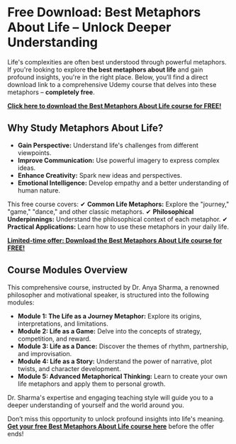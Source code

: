 # Free Download: Best Metaphors About Life – Unlock Deeper Understanding

Life's complexities are often best understood through powerful metaphors. If you're looking to explore **the best metaphors about life** and gain profound insights, you're in the right place. Below, you’ll find a direct download link to a comprehensive Udemy course that delves into these metaphors – **completely free**.

[**Click here to download the Best Metaphors About Life course for FREE!**](https://udemywork.com/best-metaphors-about-life)

## Why Study Metaphors About Life?

- **Gain Perspective:** Understand life's challenges from different viewpoints.
- **Improve Communication:** Use powerful imagery to express complex ideas.
- **Enhance Creativity:** Spark new ideas and perspectives.
- **Emotional Intelligence:** Develop empathy and a better understanding of human nature.

This free course covers:
✔ **Common Life Metaphors:** Explore the "journey," "game," "dance," and other classic metaphors.
✔ **Philosophical Underpinnings:** Understand the philosophical context of each metaphor.
✔ **Practical Applications:** Learn how to use these metaphors in your daily life.

[**Limited-time offer: Download the Best Metaphors About Life course for FREE!**](https://udemywork.com/best-metaphors-about-life)

## Course Modules Overview

This comprehensive course, instructed by Dr. Anya Sharma, a renowned philosopher and motivational speaker, is structured into the following modules:

*   **Module 1: The Life as a Journey Metaphor:** Explore its origins, interpretations, and limitations.
*   **Module 2: Life as a Game:** Delve into the concepts of strategy, competition, and reward.
*   **Module 3: Life as a Dance:** Discover the themes of rhythm, partnership, and improvisation.
*   **Module 4: Life as a Story:** Understand the power of narrative, plot twists, and character development.
*   **Module 5: Advanced Metaphorical Thinking:** Learn to create your own life metaphors and apply them to personal growth.

Dr. Sharma's expertise and engaging teaching style will guide you to a deeper understanding of yourself and the world around you.

Don’t miss this opportunity to unlock profound insights into life's meaning. **[Get your free Best Metaphors About Life course here](https://udemywork.com/best-metaphors-about-life)** before the offer ends!
